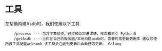 # 工具
在帮助构建Asdb时，我们使用以下工具

```
    /process ----包含字幕替换，通过轴添加进详情，搜索和索引 Python3
    /getAsdb ----当你在自己的服务器/本地构建asdb时，需要时常更新数据库 建议您使用该工具配置webhook 该工具会在收到更新后自动获取更新。 Golang
```
